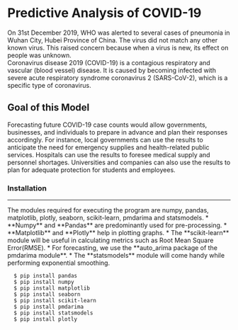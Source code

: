 # Predictive Analysis of COVID-19

      
  On 31st  December 2019, WHO was alerted to several cases of pneumonia in Wuhan City, Hubei Province of China. The virus did not match any other known virus. This raised 
concern because when a virus is new,  its effect on people was unknown.<br />
  Coronavirus disease 2019 (COVID-19) is a contagious respiratory and vascular (blood vessel) disease. It is caused by becoming infected with severe acute respiratory 
syndrome coronavirus 2 (SARS-CoV-2), which is a specific type of coronavirus. 

## Goal of this Model
Forecasting future COVID-19 case counts would allow governments, businesses, and individuals to prepare in advance and plan their responses accordingly. For instance, 
local governments can use the results to anticipate the need for emergency supplies and health-related public services. Hospitals can use the results to foresee medical 
supply and personnel shortages. Universities and companies can also use the results to plan for adequate protection for students and employees. 

### Installation
<hr />
The modules required for executing the program are numpy, pandas, matplotlib, plotly, seaborn, scikit-learn, pmdarima and statsmodels.
* **Numpy** and **Pandas** are predominantly used for pre-processing. 
* **Matplotlib** and **Plotly** help in plotting graphs. 
* The **scikit-learn** module will be useful in calculating metrics such as Root Mean Square Error(RMSE). 
* For forecasting, we use the **auto_arima package of the pmdarima module**. 
* The **statsmodels** module will come handy while performing exponential smoothing.

      $ pip install pandas
      $ pip install numpy
      $ pip install matplotlib
      $ pip install seaborn
      $ pip install scikit-learn
      $ pip install pmdarima
      $ pip install statsmodels
      $ pip install plotly

### 
